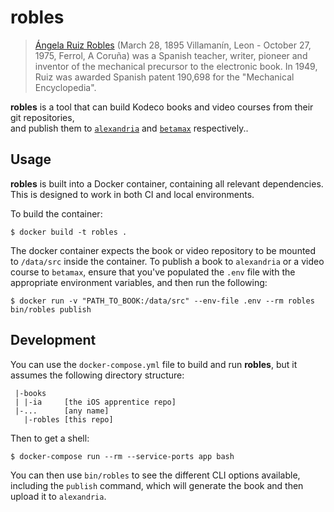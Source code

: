 # robles

> [Ángela Ruiz Robles](https://en.wikipedia.org/wiki/Ángela_Ruiz_Robles) (March 28, 1895 Villamanín,
> Leon - October 27, 1975, Ferrol, A Coruña) was a Spanish teacher, writer, pioneer and inventor of
> the mechanical precursor to the electronic book. In 1949, Ruiz was awarded Spanish patent 190,698
> for the "Mechanical Encyclopedia".

__robles__ is a tool that can build Kodeco books and video courses from their git repositories,\
and publish them to [`alexandria`](https://github.com/razeware/alexandria) and
[`betamax`](https://github.com/razeware/betamax) respectively..

## Usage

__robles__ is built into a Docker container, containing all relevant dependencies. This is designed
to work in both CI and local environments.

To build the container:

```
$ docker build -t robles .
```

The docker container expects the book or video repository to be mounted to `/data/src` inside the container.
To publish a book to `alexandria` or a video course to `betamax`, ensure that you've populated the `.env`
file with the appropriate environment variables, and then run the following:

```
$ docker run -v "PATH_TO_BOOK:/data/src" --env-file .env --rm robles bin/robles publish
```

## Development

You can use the `docker-compose.yml` file to build and run __robles__, but it assumes the following
directory structure:

```
 |-books
 | |-ia     [the iOS apprentice repo]
 |-...      [any name]
   |-robles [this repo]
```

Then to get a shell:

```
$ docker-compose run --rm --service-ports app bash
```

You can then use `bin/robles` to see the different CLI options available, including the `publish`
command, which will generate the book and then upload it to `alexandria`.

